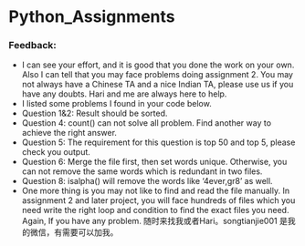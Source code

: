 # Python_Assignments
### Feedback:
- I can see your effort, and it is good that you done the work on your own. Also I can tell that you may face problems doing assignment 2. You may not always have a Chinese TA and a nice Indian TA, please use us if you have any doubts. Hari and me are always here to help.
- I listed some problems I found in your code below. 
- Question 1&2: Result should be sorted.
- Question 4: count() can not solve all problem. Find another way to achieve the right answer. 
- Question 5: The requirement for this question is top 50 and top 5, please check you output.
- Question 6: Merge the file first, then set words unique. Otherwise, you can not remove the same words which is redundant in two files. 
- Question 8: isalpha() will remove the words like ‘4ever,gr8’ as well.
- One more thing is you may not like to find and read the file manually. In assignment 2 and later project, you will face hundreds of files which you need write the right loop and condition to find the exact files you need. Again, If you have any problem. 随时来找我或者Hari。songtianjie001 是我的微信，有需要可以加我。
